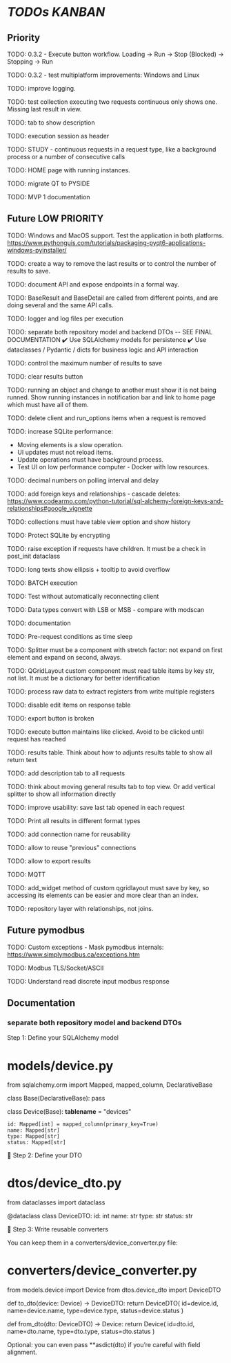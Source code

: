 # *TODOs KANBAN*

## Priority

TODO: 0.3.2 - Execute button workflow. Loading -> Run -> Stop (Blocked) -> Stopping -> Run

TODO: 0.3.2 - test multiplatform improvements: Windows and Linux

TODO: improve logging.

TODO: test collection executing two requests continuous only shows one. Missing last result in view.

TODO: tab to show description

TODO: execution session as header

TODO: STUDY - continuous requests in a request type, like a background process or a number of consecutive calls

TODO: HOME page with running instances.

TODO: migrate QT to PYSIDE

TODO: MVP 1 documentation

## Future LOW PRIORITY

TODO: Windows and MacOS support. Test the application in both platforms. https://www.pythonguis.com/tutorials/packaging-pyqt6-applications-windows-pyinstaller/

TODO: create a way to remove the last results or to control the number of results to save.

TODO: document API and expose endpoints in a formal way.

TODO: BaseResult and BaseDetail are called from different points, and are doing several and the same API calls.

TODO: logger and log files per execution

TODO: separate both repository model and backend DTOs -- SEE FINAL DOCUMENTATION
✔️ Use SQLAlchemy models for persistence
✔️ Use dataclasses / Pydantic / dicts for business logic and API interaction

TODO: control the maximum number of results to save

TODO: clear results button

TODO: running an object and change to another must show it is not being runned. Show running instances in notification bar and link to home page which must have all of them.

TODO: delete client and run_options items when a request is removed

TODO: increase SQLite performance:
- Moving elements is a slow operation.
- UI updates must not reload items.
- Update operations must have background process.
- Test UI on low performance computer - Docker with low resources.

TODO: decimal numbers on polling interval and delay

TODO: add foreign keys and relationships - cascade deletes: https://www.codearmo.com/python-tutorial/sql-alchemy-foreign-keys-and-relationships#google_vignette

TODO: collections must have table view option and show history

TODO: Protect SQLite by encrypting

TODO: raise exception if requests have children. It must be a check in post_init dataclass

TODO: long texts show ellipsis + tooltip to avoid overflow

TODO: BATCH execution 

TODO: Test without automatically reconnecting client

TODO: Data types convert with LSB or MSB - compare with modscan

TODO: documentation

TODO: Pre-request conditions as time sleep

TODO: Splitter must be a component with stretch factor: not expand on first element and expand on second, always.

TODO: QGridLayout custom component must read table items by key str, not list. It must be a dictionary for better identification

TODO: process raw data to extract registers from write multiple registers

TODO: disable edit items on response table

TODO: export button is broken

TODO: execute button maintains like clicked. Avoid to be clicked until request has reached

TODO: results table. Think about how to adjunts results table to show all return text

TODO: add description tab to all requests

TODO: think about moving general results tab to top view. Or add vertical splitter to show all information directly

TODO: improve usability: save last tab opened in each request

TODO: Print all results in different format types

TODO: add connection name for reusability

TODO: allow to reuse "previous" connections

TODO: allow to export results

TODO: MQTT

TODO: add_widget method of custom qgridlayout must save by key, so accessing its elements can be easier and more clear than an index.

TODO: repository layer with relationships, not joins.

## Future pymodbus

TODO: Custom exceptions - Mask pymodbus internals: https://www.simplymodbus.ca/exceptions.htm

TODO: Modbus TLS/Socket/ASCII

TODO: Understand read discrete input modbus response

## Documentation

### separate both repository model and backend DTOs

Step 1: Define your SQLAlchemy model

# models/device.py
from sqlalchemy.orm import Mapped, mapped_column, DeclarativeBase

class Base(DeclarativeBase):
    pass

class Device(Base):
    __tablename__ = "devices"

    id: Mapped[int] = mapped_column(primary_key=True)
    name: Mapped[str]
    type: Mapped[str]
    status: Mapped[str]

🧾 Step 2: Define your DTO

# dtos/device_dto.py
from dataclasses import dataclass

@dataclass
class DeviceDTO:
    id: int
    name: str
    type: str
    status: str

🔁 Step 3: Write reusable converters

You can keep them in a converters/device_converter.py file:

# converters/device_converter.py
from models.device import Device
from dtos.device_dto import DeviceDTO

def to_dto(device: Device) -> DeviceDTO:
    return DeviceDTO(
        id=device.id,
        name=device.name,
        type=device.type,
        status=device.status
    )

def from_dto(dto: DeviceDTO) -> Device:
    return Device(
        id=dto.id,
        name=dto.name,
        type=dto.type,
        status=dto.status
    )

Optional: you can even pass **asdict(dto) if you’re careful with field alignment.